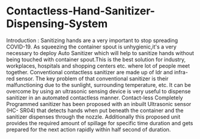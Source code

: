 # Contactless-Hand-Sanitizer-Dispensing-System

Introduction :
Sanitizing hands are a very important to stop spreading  COVID-19. As squeezing the container spout is unhygienic,it's a very necessary to deploy Auto Sanitizer which will help to sanitize hands without being touched with container spout.This is the best solution for industry, workplaces, hospitals and shopping centers etc. where lot of people meet together.
Conventional contactless sanitizer are made up of ldr and infra-red sensor. The key problem of that conventional sanitizer is their malfunctioning due to the sunlight, surrounding temperature, etc. It can be overcome by using an ultrasonic sensing device is very useful to dispense sanitizer in an automated contactless manner.
Contact-less Completely Programmed sanitizer has been proposed with an inbuilt Ultrasonic sensor (HC- SR04) that detects hands when put beneath the container and the sanitizer dispenses through the nozzle. Additionally this proposed unit provides the required amount of spillage for specific time duration and gets prepared for the next action rapidly within half second of duration.
